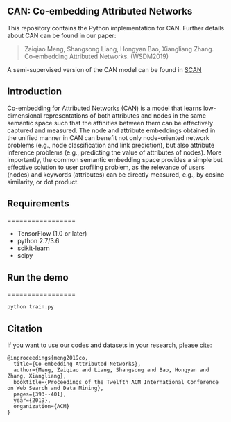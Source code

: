 ## CAN: Co-embedding Attributed Networks
This repository contains the Python implementation for CAN. Further details about CAN can be found in our paper:
> Zaiqiao Meng, Shangsong Liang, Hongyan Bao, Xiangliang Zhang. Co-embedding Attributed Networks. (WSDM2019)

A semi-supervised version of the CAN model can be found in [SCAN](https://github.com/mengzaiqiao/SCAN)
## Introduction

Co-embedding for Attributed Networks (CAN) is a model that learns low-dimensional representations of both attributes and nodes in the same semantic space such that the affinities between them can be effectively captured and measured. The node and attribute embeddings obtained in the unified manner in CAN can benefit not only node-oriented network problems (e.g., node classification and link prediction), but also attribute inference problems (e.g., predicting the value of attributes of nodes). More importantly, the common semantic embedding space provides a simple but effective solution to user profiling problem, as the relevance of users (nodes) and keywords (attributes) can be directly measured, e.g., by cosine similarity, or dot product. 

## Requirements

=================
* TensorFlow (1.0 or later)
* python 2.7/3.6
* scikit-learn
* scipy

## Run the demo
=================

```bash
python train.py
```

## Citation

If you want to use our codes and datasets in your research, please cite:

```
@inproceedings{meng2019co,
  title={Co-embedding Attributed Networks},
  author={Meng, Zaiqiao and Liang, Shangsong and Bao, Hongyan and Zhang, Xiangliang},
  booktitle={Proceedings of the Twelfth ACM International Conference on Web Search and Data Mining},
  pages={393--401},
  year={2019},
  organization={ACM}
}
```
